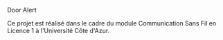 Door Alert



Ce projet est réalisé dans le cadre du module Communication Sans Fil en Licence 1 à l'Université Côte d'Azur.
